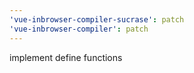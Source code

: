 ```yaml
---
'vue-inbrowser-compiler-sucrase': patch
'vue-inbrowser-compiler': patch
---
```


implement define functions

